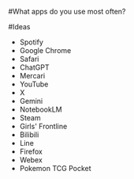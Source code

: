 #What apps do you use most often?

#Ideas
- Spotify
- Google Chrome
- Safari
- ChatGPT
- Mercari
- YouTube
- X
- Gemini
- NotebookLM
- Steam
- Girls' Frontline
- Bilibili
- Line
- Firefox
- Webex
- Pokemon TCG Pocket
